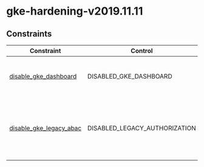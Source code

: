 # gke-hardening-v2019.11.11

## Constraints

| Constraint                                                        | Control                       | Description                                                                  |
| ----------------------------------------------------------------- | ----------------------------- | ---------------------------------------------------------------------------- |
| [disable_gke_dashboard](../../samples/gke_dashboard_disable.yaml) | DISABLED_GKE_DASHBOARD        | Ensure Kubernetes web UI / Dashboard is disabled                             |
| [disable_gke_legacy_abac](../../samples/gke_legacy_abac.yaml)     | DISABLED_LEGACY_AUTHORIZATION | Ensure Legacy Authorization is set to Disabled on Kubernetes Engine Clusters |

